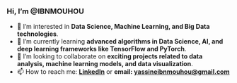 ### Hi, I’m @IBNMOUHOU  
- 👀 I’m interested in **Data Science, Machine Learning, and Big Data technologies**.  
- 🌱 I’m currently learning **advanced algorithms in Data Science, AI, and deep learning frameworks like TensorFlow and PyTorch**.  
- 💞️ I’m looking to collaborate on **exciting projects related to data analysis, machine learning models, and data visualization**.  
- 📫 How to reach me: **[LinkedIn](https://www.linkedin.com/in/yassine-ibn-mouhou-013160282/)** or **email: yassineibnmouhou@gmail.com**   
